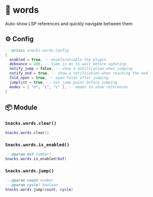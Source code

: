# 🍿 words

Auto-show LSP references and quickly navigate between them

<!-- docgen -->

## ⚙️ Config

```lua
---@class snacks.words.Config
{
  enabled = true, -- enable/disable the plugin
  debounce = 200, -- time in ms to wait before updating
  notify_jump = false, -- show a notification when jumping
  notify_end = true, -- show a notification when reaching the end
  fold_open = true, -- open folds after jumping
  jumplist = true, -- set jump point before jumping
  modes = { "n", "i", "c" }, -- modes to show references
}
```

## 📦 Module

### `Snacks.words.clear()`

```lua
Snacks.words.clear()
```

### `Snacks.words.is_enabled()`

```lua
---@param buf number?
Snacks.words.is_enabled(buf)
```

### `Snacks.words.jump()`

```lua
---@param count number
---@param cycle? boolean
Snacks.words.jump(count, cycle)
```
